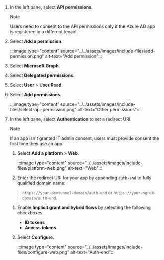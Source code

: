 
1. In the left pane, select **API permissions**. 

   > [!NOTE]
   > Users need to consent to the API permissions only if the Azure AD app is registered in a different tenant.

1. Select **Add a permission**.

   :::image type="content" source="../../assets/images/include-files/add-permission.png" alt-text="Add permission":::

1. Select **Microsoft Graph**.

1. Select **Delegated permissions**.

1. Select **User** > **User.Read**.

1. Select **Add permissions**.

   :::image type="content" source="../../assets/images/include-files/select-api-permission.png" alt-text="Other permissions":::

1. In the left pane, select **Authentication** to set a redirect URI. 

   > [!NOTE]
   > If an app isn't granted IT admin consent, users must provide consent the first time they use an app.
         
   1. Select **Add a platform** > **Web**.

      :::image type="content" source="../../assets/images/include-files/platform-web.png" alt-text="Web":::

   1. Enter the redirect URI for your app by appending `auth-end` to fully qualified domain name:
   
     >`https://your-devtunnel-domain/auth-end` or `https://your-ngrok-domain/auth-end`.

   1. Enable **Implicit grant and hybrid flows** by selecting the following checkboxes:
         * **ID tokens**
         * **Access tokens**

   1. Select **Configure**.

      :::image type="content" source="../../assets/images/include-files/configure-web.png" alt-text="Auth-end":::
